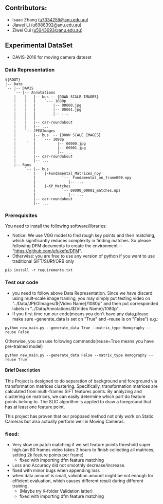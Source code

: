 ## Contributors:

* Isaac Zhang (u7334258@anu.edu.au)
* Jiawei Li   (u6988392@anu.edu.au)
* Ziwei Cui   (u5643693@anu.edu.au)

## Experimental DataSet
* DAVIS-2016 for moving camera dateset

### Data Representation 
```
${ROOT}
|-- Data
`-- |-- DAVIS
    `-- |-- Annotations
    |    |   |-- bus -- {DOWN SCALE IMAGES} 
    |    |   |    `--- 1080p
    |    |   |        |-- 00000.jpg
    |    |   |        |-- 00001.jpg
    |    |   |        |-- ...
    |    |   |    
    |    |   |-- car-roundabout
    |    |   |-- ...
    |    `-- JPEGImages
    |        |-- bus  -- {DOWN SCALE IMAGES} 
    |        |   `--- 1080p 
    |     `  |          |-- 00000.jpg 
    |        |          |-- 00001.jpg
    |        |          |-- ... 
    |        |-- car-roundabout
    |        |-- ...
    |-- Runs
         `-- |-- bus
             |    |-Fundamental_Matrices_npy
             |            `--  Fundamental_on_frame000.npy
             |               |-- ...
             |    |-KP_Matches
             |            `-- 00000_00001_matches.npz
             |               |-- ...
             |-- car-roundabout
             |-- ...
```


### Prerequisites
You need to install the following software/libraries:
* Notice: We use VGG model to find rough key points and their matching, which significantly reduces complexity in finding matches. So please following DFM documents to create the environment -- "https://github.com/ufukefe/DFM".   
* Otherwise: you are free to use any version of python if you want to use traditional SIFT/SURf/ORB only
```shell 
pip install -r requirements.txt
```

### Test our code
*  you need to follow above Data Representation. Since we have discard using mult-scale image training, you may simply put testing video on "../Data/JPEGImages/${Video Name}/1080p" and then put corresponded labels in "../Data/Annotations/${Video Name}/1080p"
*  If you first time run our code(means you don't have any data,please make sure -generate_data is set on "True" and  -reuse is on "False")
e.g.:
```shell
python new_main.py --generate_data True --matrix_type Homography --reuse False
```
Otherwise, you can use following commands(reuse=True means you have pre-trained model) 
```shell
python new_main.py --generate_data False --matrix_type Homography --reuse True
```

#### Brief Description
This Project is designed to do separation of background and foreground via transformation matrices clustering. Specifically, transformation matrices are calculated from multi-frames SIFT features points. By analyzing and clustering on matrices, we can easily determine which part do feature points belong to. The SLIC algorithm is applied to draw a foreground that has at least one feature point.

This project has proven that our proposed method not only work on Static Cameras but also actually perform well in Moving Cameras.
    


### fixed:
* Very slow on patch matching if we set feature points threshold super high.(an 80 frames video takes 3 hours to finish collecting all matrices, setting 2k feature points per frame)
  * fixed with importing dfm feature matching
*  Loss and Accuracy did not smoothly decrease/increase.
  * fixed with minor bugs when appending loss
* when data amount is small, validation amount might be not enough for efficient evaluation, which causes different result during different training. 
  * (Maybe try K-folder Validation latter)
  * fixed with importing dfm feature matching
  



